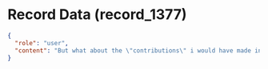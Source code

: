 # Record Data (record_1377)

```json
{
  "role": "user",
  "content": "But what about the \"contributions\" i would have made in the process of working in India either making a business or as a software engineer?\n"
}
```
